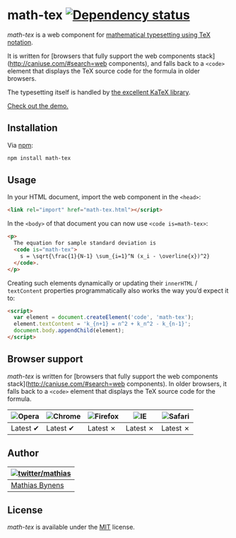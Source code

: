 # math-tex [![Dependency status](https://gemnasium.com/mathiasbynens/math-tex.svg)](https://gemnasium.com/mathiasbynens/math-tex)

_math-tex_ is a web component for [mathematical typesetting using TeX notation](https://en.wikibooks.org/wiki/LaTeX/Mathematics).

It is written for [browsers that fully support the web components stack](http://caniuse.com/#search=web components), and falls back to a `<code>` element that displays the TeX source code for the formula in older browsers.

The typesetting itself is handled by [the excellent KaTeX library](https://khan.github.io/KaTeX/).

[Check out the demo.](https://mathiasbynens.github.io/math-tex/dist/example.html)

## Installation

Via [npm](https://www.npmjs.com/):

```bash
npm install math-tex
```

## Usage

In your HTML document, import the web component in the `<head>`:

```html
<link rel="import" href="math-tex.html"></script>
```

In the `<body>` of that document you can now use `<code is=math-tex>`:

```html
<p>
  The equation for sample standard deviation is
  <code is="math-tex">
    s = \sqrt{\frac{1}{N-1} \sum_{i=1}^N (x_i - \overline{x})^2}
  </code>.
</p>
```

Creating such elements dynamically or updating their `innerHTML` / `textContent` properties programmatically also works the way you’d expect it to:

```html
<script>
  var element = document.createElement('code', 'math-tex');
  element.textContent = 'k_{n+1} = n^2 + k_n^2 - k_{n-1}';
  document.body.appendChild(element);
</script>
```

## Browser support

_math-tex_ is written for [browsers that fully support the web components stack](http://caniuse.com/#search=web components). In older browsers, it falls back to a `<code>` element that displays the TeX source code for the formula.

| ![Opera](https://raw.github.com/alrra/browser-logos/master/opera/opera_48x48.png) | ![Chrome](https://raw.github.com/alrra/browser-logos/master/chrome/chrome_48x48.png) | ![Firefox](https://raw.github.com/alrra/browser-logos/master/firefox/firefox_48x48.png) | ![IE](https://raw.github.com/alrra/browser-logos/master/internet-explorer/internet-explorer_48x48.png) | ![Safari](https://raw.github.com/alrra/browser-logos/master/safari/safari_48x48.png)
|---|---|---|---|---|
| Latest ✔ | Latest ✔ | Latest ✗ | Latest ✗ | Latest ✗ |

## Author

| [![twitter/mathias](https://gravatar.com/avatar/24e08a9ea84deb17ae121074d0f17125?s=70)](https://twitter.com/mathias "Follow @mathias on Twitter") |
|---|
| [Mathias Bynens](https://mathiasbynens.be/) |

## License

_math-tex_ is available under the [MIT](https://mths.be/mit) license.
